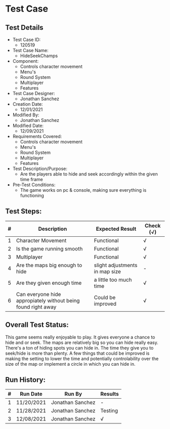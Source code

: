 # Test Case 

## Test Details

* Test Case ID:
  * 120519
* Test Case Name:
  * HideSeekChamps
* Component: 
  * Controls character movement
  * Menu's
  * Round System
  * Multiplayer
  * Features
* Test Case Designer:
  * Jonathan Sanchez
* Creation Date:
  * 12/01/2021
* Modified By:
  * Jonathan Sanchez
* Modified Date:
  * 12/09/2021
* Requirements Covered:
  * Controls character movement
  * Menu's
  * Round System
  * Multiplayer
  * Features
* Test Description/Purpose:
  * Are the players able to hide and seek accordingly within the given time frame
* Pre-Test Conditions:
  * The game works on pc & console, making sure everything is functioning
## Test Steps: 
| # | Description | Expected Result | Check (√) |
| --- | --- | --- | --- |
| 1 |Character Movement |Functional|√ |			
| 2 |Is the game running smooth |Functional |√ |			
| 3 |Multiplayer |Functional |√ |			
| 4 |Are the maps big enough to hide |slight adjustments in map size |- |			
| 5 |Are they given enough time |a little too much time |√ |			
| 6 |Can everyone hide appropiately without being found right away|Could be improved |√ |			


## Overall Test Status:

This game seems really enjoyable to play. It gives everyone a chance to hide and or seek. The maps are relatively big so you can hide really easy. There's a ton of hiding spots you can hide in. The time they give you to seek/hide is more than plenty. A few things that could be improved is making the setting to lower the time and potentially controlability over the size of the map or implement a circle in which you can hide in. 

## Run History:
| # |	Run Date |	Run By |	Results |
| --- | --- | --- | --- |
| 1 |11/20/2021 |Jonathan Sanchez |- |			
| 2 |11/28/2021 |Jonathan Sanchez |Testing|			
| 3 |12/08/2021 |Jonathan Sanchez |√ |			


